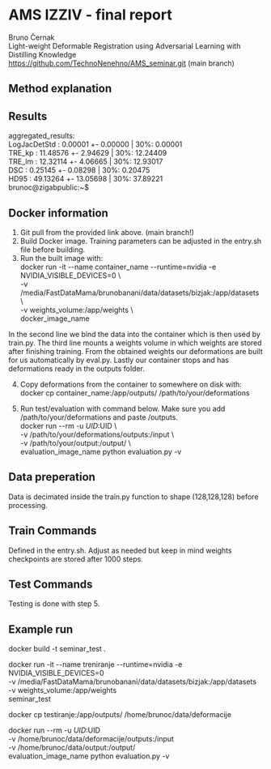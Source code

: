 # AMS IZZIV - final report
Bruno Černak      \
Light-weight Deformable Registration using Adversarial Learning with Distilling Knowledge\
https://github.com/TechnoNenehno/AMS_seminar.git (main branch)

## Method explanation


## Results
aggregated_results:    \
        LogJacDetStd        : 0.00001 +- 0.00000 | 30%: 0.00001   \
        TRE_kp              : 11.48576 +- 2.94629 | 30%: 12.24409 \
        TRE_lm              : 12.32114 +- 4.06665 | 30%: 12.93017 \
        DSC                 : 0.25145 +- 0.08298 | 30%: 0.20475   \
        HD95                : 49.13264 +- 13.05698 | 30%: 37.89221      \
brunoc@zigabpublic:~$   

## Docker information
1. Git pull from the provided link above. (main branch!)
2. Build Docker image. Training parameters can be adjusted in the entry.sh file before building.
3. Run the built image with: \
docker run -it --name container_name --runtime=nvidia -e NVIDIA_VISIBLE_DEVICES=0 \ \
	      -v /media/FastDataMama/brunobanani/data/datasets/bizjak:/app/datasets \ \
	      -v weights_volume:/app/weights \    \
	      docker_image_name 

In the second line we bind the data into the container which is then used by train.py. The third line mounts a weights volume in which weights are stored after finishing training. From the obtained weights our deformations are built for us automatically by eval.py. Lastly our container stops and has deformations ready in the outputs folder.

4. Copy deformations from the container to somewhere on disk with: \
docker cp container_name:/app/outputs/ /path/to/your/deformations 

5. Run test/evaluation with command below. Make sure you add /path/to/your/deformations and paste /outputs. \
docker run     --rm     -u $UID:$UID     \      \
	      -v /path/to/your/deformations/outputs:/input    \     \
 	      -v /path/to/your/output:/output/    \     \
 	      evaluation_image_name python evaluation.py -v   

## Data preperation
Data is decimated inside the train.py function to shape (128,128,128) before processing.

## Train Commands
Defined in the entry.sh. Adjust as needed but keep in mind weights checkpoints are stored after 1000 steps.

## Test Commands
Testing is done with step 5.

## Example run
docker build -t seminar_test .      

docker run -it --name treniranje --runtime=nvidia -e NVIDIA_VISIBLE_DEVICES=0 \
	-v /media/FastDataMama/brunobanani/data/datasets/bizjak:/app/datasets \
	-v weights_volume:/app/weights \
	seminar_test      

docker cp testiranje:/app/outputs/ /home/brunoc/data/deformacije  

docker run     --rm     -u $UID:$UID     \
	-v /home/brunoc/data/deformacije/outputs:/input    \
 	-v /home/brunoc/data/output:/output/    \
 	evaluation_image_name python evaluation.py -v
